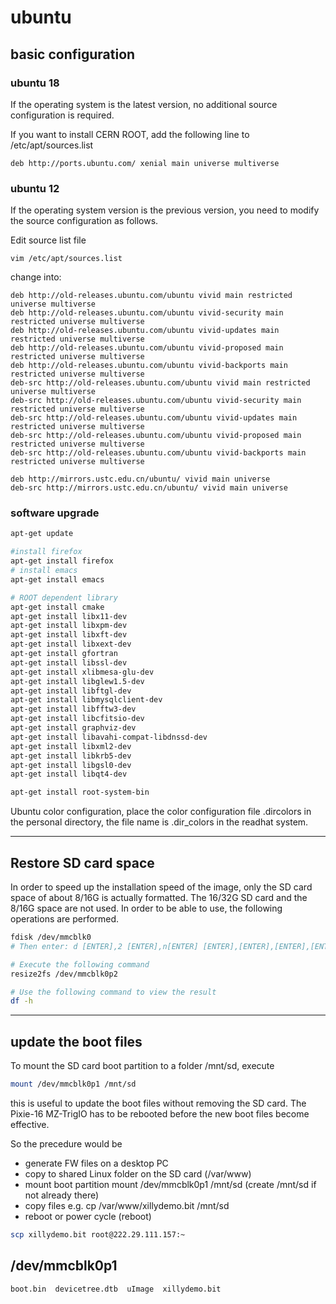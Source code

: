 <!-- ubuntu.md --- 
;; 
;; Description: 
;; Author: Hongyi Wu(吴鸿毅)
;; Email: wuhongyi@qq.com 
;; Created: 一 5月 27 21:25:03 2019 (+0800)
;; Last-Updated: 二 9月 24 20:52:14 2019 (+0800)
;;           By: Hongyi Wu(吴鸿毅)
;;     Update #: 4
;; URL: http://wuhongyi.cn -->

# ubuntu

## basic configuration

### ubuntu 18

If the operating system is the latest version, no additional source configuration is required.

If you want to install CERN ROOT, add the following line to /etc/apt/sources.list

```
deb http://ports.ubuntu.com/ xenial main universe multiverse
```

### ubuntu 12

If the operating system version is the previous version, you need to modify the source configuration as follows.

Edit source list file

```
vim /etc/apt/sources.list
```

change into:
```
deb http://old-releases.ubuntu.com/ubuntu vivid main restricted universe multiverse   
deb http://old-releases.ubuntu.com/ubuntu vivid-security main restricted universe multiverse   
deb http://old-releases.ubuntu.com/ubuntu vivid-updates main restricted universe multiverse   
deb http://old-releases.ubuntu.com/ubuntu vivid-proposed main restricted universe multiverse   
deb http://old-releases.ubuntu.com/ubuntu vivid-backports main restricted universe multiverse   
deb-src http://old-releases.ubuntu.com/ubuntu vivid main restricted universe multiverse   
deb-src http://old-releases.ubuntu.com/ubuntu vivid-security main restricted universe multiverse   
deb-src http://old-releases.ubuntu.com/ubuntu vivid-updates main restricted universe multiverse   
deb-src http://old-releases.ubuntu.com/ubuntu vivid-proposed main restricted universe multiverse   
deb-src http://old-releases.ubuntu.com/ubuntu vivid-backports main restricted universe multiverse 

deb http://mirrors.ustc.edu.cn/ubuntu/ vivid main universe
deb-src http://mirrors.ustc.edu.cn/ubuntu/ vivid main universe
```

### software upgrade

```bash
apt-get update
```


```bash
#install firefox
apt-get install firefox
# install emacs
apt-get install emacs

# ROOT dependent library
apt-get install cmake
apt-get install libx11-dev
apt-get install libxpm-dev
apt-get install libxft-dev 
apt-get install libxext-dev
apt-get install gfortran 
apt-get install libssl-dev 
apt-get install xlibmesa-glu-dev 
apt-get install libglew1.5-dev 
apt-get install libftgl-dev 
apt-get install libmysqlclient-dev 
apt-get install libfftw3-dev 
apt-get install libcfitsio-dev 
apt-get install graphviz-dev
apt-get install libavahi-compat-libdnssd-dev 
apt-get install libxml2-dev 
apt-get install libkrb5-dev 
apt-get install libgsl0-dev 
apt-get install libqt4-dev
```

```bash
apt-get install root-system-bin
```

Ubuntu color configuration, place the color configuration file .dircolors in the personal directory, the file name is .dir_colors in the readhat system.


----

## Restore SD card space

In order to speed up the installation speed of the image, only the SD card space of about 8/16G is actually formatted. The 16/32G SD card and the 8/16G space are not used. In order to be able to use, the following operations are performed.

```bash
fdisk /dev/mmcblk0
# Then enter: d [ENTER],2 [ENTER],n[ENTER] [ENTER],[ENTER],[ENTER],[ENTER],w[ENTER]. Then reboot the OS. If there is a problem, please refer to *Getting started with Xillinux for Zynq-7000 EPP* 
```

```bash
# Execute the following command
resize2fs /dev/mmcblk0p2

# Use the following command to view the result
df -h
```

----

## update the boot files

To mount the SD card boot partition to a folder /mnt/sd, execute

```bash
mount /dev/mmcblk0p1 /mnt/sd
```

this is useful to update the boot files without removing the SD card. The Pixie-16 MZ-TrigIO has to be rebooted before the new boot files become effective.

So the precedure would be 
- generate FW files on a desktop PC
- copy to shared Linux folder on the SD card (/var/www)
- mount boot partition mount /dev/mmcblk0p1 /mnt/sd (create /mnt/sd if not already there) 
- copy files e.g. cp /var/www/xillydemo.bit /mnt/sd
- reboot or power cycle (reboot)


```bash
scp xillydemo.bit root@222.29.111.157:~
```


## /dev/mmcblk0p1

```
boot.bin  devicetree.dtb  uImage  xillydemo.bit
```


<!-- ubuntu.md ends here -->

